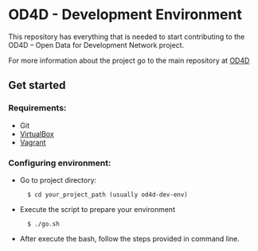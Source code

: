 # OD4D - Development Environment

This repository has everything that is needed to start contributing to the OD4D – Open Data for Development Network project.

For more information about the project go to the main repository at [OD4D](https://github.com/W3CBrasil/OD4D)

## Get started

### Requirements:

* Git
* [VirtualBox](https://www.virtualbox.org)
* [Vagrant](http://www.vagrantup.com/)

### Configuring environment:

* Go to project directory:
 
		$ cd your_project_path (usually od4d-dev-env)

* Execute the script to prepare your environment

		$ ./go.sh

* After execute the bash, follow the steps provided in command line.
